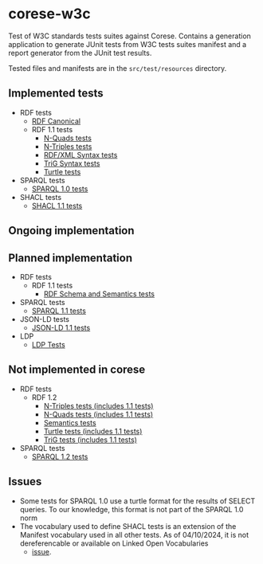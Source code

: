 # corese-w3c

Test of W3C standards tests suites against Corese. Contains a generation application to generate JUnit tests from W3C tests suites manifest and a report generator from the JUnit test results.

Tested files and manifests are in the `src/test/resources` directory.

## Implemented tests

- RDF tests
  - [RDF Canonical](https://w3c.github.io/rdf-canon/tests/)
  - RDF 1.1 tests
    - [N-Quads tests](https://w3c.github.io/rdf-tests/rdf/rdf11/rdf-n-quads/)
    - [N-Triples tests](https://w3c.github.io/rdf-tests/rdf/rdf11/rdf-n-triples/)
    - [RDF/XML Syntax tests](https://w3c.github.io/rdf-tests/rdf/rdf11/rdf-xml/)
    - [TriG Syntax tests](https://w3c.github.io/rdf-tests/rdf/rdf11/rdf-trig/)
    - [Turtle tests](https://w3c.github.io/rdf-tests/rdf/rdf11/rdf-turtle/)
- SPARQL tests
  - [SPARQL 1.0 tests](https://w3c.github.io/rdf-tests/sparql/sparql10)
- SHACL tests
  - [SHACL 1.1 tests](https://w3c.github.io/data-shapes/data-shapes-test-suite/)

## Ongoing implementation
  
## Planned implementation

- RDF tests
  - RDF 1.1 tests
    - [RDF Schema and Semantics tests](https://w3c.github.io/rdf-tests/rdf/rdf11/rdf-mt/)
- SPARQL tests
  - [SPARQL 1.1 tests](https://w3c.github.io/rdf-tests/sparql/sparql11)
- JSON-LD tests
  - [JSON-LD 1.1 tests](https://json-ld.github.io/json-ld.org/test-suite/reports/)
- LDP
  - [LDP Tests](https://w3c.github.io/ldp-testsuite/)

## Not implemented in corese

- RDF tests
  - RDF 1.2
    - [N-Triples tests (includes 1.1 tests)](https://w3c.github.io/rdf-tests/rdf/rdf12/rdf-n-triples)
    - [N-Quads tests (includes 1.1 tests)](https://w3c.github.io/rdf-tests/rdf/rdf12/rdf-n-quads)
    - [Semantics tests](https://w3c.github.io/rdf-tests/rdf/rdf12/rdf-semantics)
    - [Turtle tests (includes 1.1 tests)](https://w3c.github.io/rdf-tests/rdf/rdf12/rdf-turtle)
    - [TriG tests (includes 1.1 tests)](https://w3c.github.io/rdf-tests/rdf/rdf12/rdf-trig)
- SPARQL tests
  - [SPARQL 1.2 tests](https://w3c.github.io/rdf-tests/sparql/sparql12)
  
## Issues

- Some tests for SPARQL 1.0 use a turtle format for the results of SELECT queries. To our knowledge, this format is not part of the SPARQL 1.0 norm
- The vocabulary used to define SHACL tests is an extension of the Manifest vocabulary used in all other tests. As of 04/10/2024, it is not dereferencable or available on Linked Open Vocabularies
  - [issue](https://github.com/w3c/shacl/issues/86).
